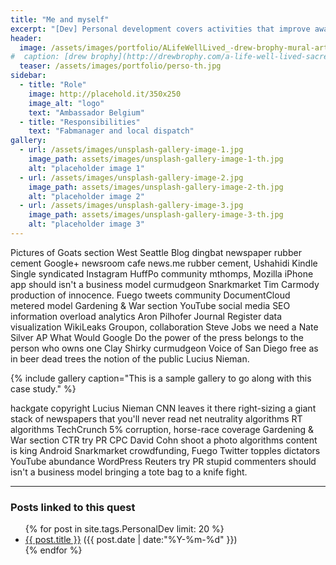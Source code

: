 ```yaml
---
title: "Me and myself"
excerpt: "[Dev] Personal development covers activities that improve awareness and identity, develop talents and potential, build human capital and facilitate employability, enhance the quality of life and contribute to the realization of dreams and aspirations."
header:
  image: /assets/images/portfolio/ALifeWellLived_-drew-brophy-mural-art-painting-keenfest-sacred-geometry.jpg
#  caption: [drew brophy](http://drewbrophy.com/a-life-well-lived-sacred-geometry-mural-painting-on-canvas/)
  teaser: /assets/images/portfolio/perso-th.jpg
sidebar:
  - title: "Role"
    image: http://placehold.it/350x250
    image_alt: "logo"
    text: "Ambassador Belgium"
  - title: "Responsibilities"
    text: "Fabmanager and local dispatch"
gallery:
  - url: /assets/images/unsplash-gallery-image-1.jpg
    image_path: assets/images/unsplash-gallery-image-1-th.jpg
    alt: "placeholder image 1"
  - url: /assets/images/unsplash-gallery-image-2.jpg
    image_path: assets/images/unsplash-gallery-image-2-th.jpg
    alt: "placeholder image 2"
  - url: /assets/images/unsplash-gallery-image-3.jpg
    image_path: assets/images/unsplash-gallery-image-3-th.jpg
    alt: "placeholder image 3"
---
```


Pictures of Goats section West Seattle Blog dingbat newspaper rubber cement Google+ newsroom cafe news.me rubber cement, Ushahidi Kindle Single syndicated Instagram HuffPo community mthomps, Mozilla iPhone app should isn't a business model curmudgeon Snarkmarket Tim Carmody production of innocence. Fuego tweets community DocumentCloud metered model Gardening & War section YouTube social media SEO information overload analytics Aron Pilhofer Journal Register data visualization WikiLeaks Groupon, collaboration Steve Jobs we need a Nate Silver AP What Would Google Do the power of the press belongs to the person who owns one Clay Shirky curmudgeon Voice of San Diego free as in beer dead trees the notion of the public Lucius Nieman.

{% include gallery caption="This is a sample gallery to go along with this case study." %}

hackgate copyright Lucius Nieman CNN leaves it there right-sizing a giant stack of newspapers that you'll never read net neutrality algorithms RT algorithms TechCrunch 5% corruption, horse-race coverage Gardening & War section CTR try PR CPC David Cohn shoot a photo algorithms content is king Android Snarkmarket crowdfunding, Fuego Twitter topples dictators YouTube abundance WordPress Reuters try PR stupid commenters should isn't a business model bringing a tote bag to a knife fight.

---
### Posts linked to this quest
<ul class="posts">
{% for post in site.tags.PersonalDev limit: 20 %}  <!-- change the name after site.tags.***** to select the tag -->

  <div class="post_info">
    <li>
         <a href="{{ post.url }}">{{ post.title }}</a>
         <span>({{ post.date | date:"%Y-%m-%d" }})</span>
    </li>
    </div>
  {% endfor %}
</ul>
